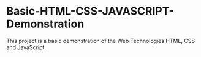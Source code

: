 # Basic-HTML-CSS-JAVASCRIPT-Demonstration
This project is a basic demonstration of the Web Technologies HTML, CSS and JavaScript.
